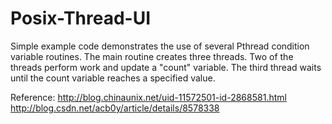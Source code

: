 Posix-Thread-UI
===============

Simple example code demonstrates the use of several Pthread condition variable routines. The main routine creates three threads. Two of the threads perform work and update a "count" variable. The third thread waits until the count variable reaches a specified value.

Reference:
http://blog.chinaunix.net/uid-11572501-id-2868581.html
http://blog.csdn.net/acb0y/article/details/8578338
